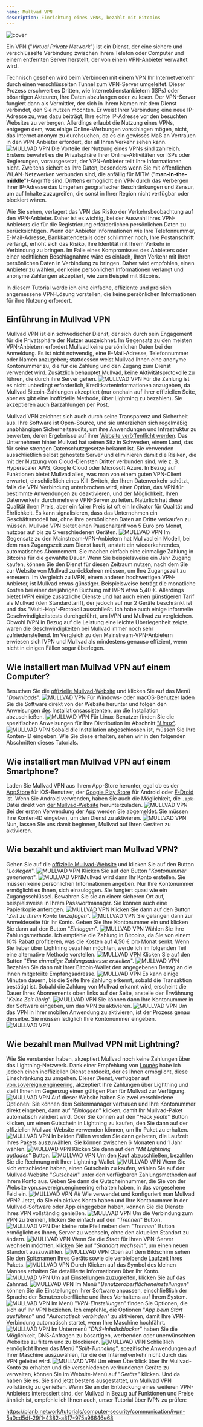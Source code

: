 ```yaml
---
name: Mullvad VPN
description: Einrichtung eines VPNs, bezahlt mit Bitcoins
---
```

![cover](assets/cover.webp)

Ein VPN ("*Virtual Private Network*") ist ein Dienst, der eine sichere und verschlüsselte Verbindung zwischen Ihrem Telefon oder Computer und einem entfernten Server herstellt, der von einem VPN-Anbieter verwaltet wird.

Technisch gesehen wird beim Verbinden mit einem VPN Ihr Internetverkehr durch einen verschlüsselten Tunnel zum VPN-Server umgeleitet. Dieser Prozess erschwert es Dritten, wie Internetdienstanbietern (ISPs) oder bösartigen Akteuren, Ihre Daten abzufangen oder zu lesen. Der VPN-Server fungiert dann als Vermittler, der sich in Ihrem Namen mit dem Dienst verbindet, den Sie nutzen möchten. Er weist Ihrer Verbindung eine neue IP-Adresse zu, was dazu beiträgt, Ihre echte IP-Adresse vor den besuchten Websites zu verbergen. Allerdings erlaubt die Nutzung eines VPNs, entgegen dem, was einige Online-Werbungen vorschlagen mögen, nicht, das Internet anonym zu durchsuchen, da es ein gewisses Maß an Vertrauen in den VPN-Anbieter erfordert, der all Ihren Verkehr sehen kann.
![MULLVAD VPN](assets/fr/01.webp)
Die Vorteile der Nutzung eines VPNs sind zahlreich. Erstens bewahrt es die Privatsphäre Ihrer Online-Aktivitäten vor ISPs oder Regierungen, vorausgesetzt, der VPN-Anbieter teilt Ihre Informationen nicht. Zweitens sichert es Ihre Daten, besonders wenn Sie mit öffentlichen WLAN-Netzwerken verbunden sind, die anfällig für MITM ("**man-in-the-middle**")-Angriffe sind. Drittens ermöglicht ein VPN durch das Verbergen Ihrer IP-Adresse das Umgehen geografischer Beschränkungen und Zensur, um auf Inhalte zuzugreifen, die sonst in Ihrer Region nicht verfügbar oder blockiert wären.

Wie Sie sehen, verlagert das VPN das Risiko der Verkehrsbeobachtung auf den VPN-Anbieter. Daher ist es wichtig, bei der Auswahl Ihres VPN-Anbieters die für die Registrierung erforderlichen persönlichen Daten zu berücksichtigen. Wenn der Anbieter Informationen wie Ihre Telefonnummer, E-Mail-Adresse, Bankkartendetails oder schlimmer noch, Ihre Postanschrift verlangt, erhöht sich das Risiko, Ihre Identität mit Ihrem Verkehr in Verbindung zu bringen. Im Falle eines Kompromisses des Anbieters oder einer rechtlichen Beschlagnahme wäre es einfach, Ihren Verkehr mit Ihren persönlichen Daten in Verbindung zu bringen. Daher wird empfohlen, einen Anbieter zu wählen, der keine persönlichen Informationen verlangt und anonyme Zahlungen akzeptiert, wie zum Beispiel mit Bitcoins.

In diesem Tutorial werde ich eine einfache, effiziente und preislich angemessene VPN-Lösung vorstellen, die keine persönlichen Informationen für ihre Nutzung erfordert.

## Einführung in Mullvad VPN
Mullvad VPN ist ein schwedischer Dienst, der sich durch sein Engagement für die Privatsphäre der Nutzer auszeichnet. Im Gegensatz zu den meisten VPN-Anbietern erfordert Mullvad keine persönlichen Daten bei der Anmeldung. Es ist nicht notwendig, eine E-Mail-Adresse, Telefonnummer oder Namen anzugeben; stattdessen weist Mullvad Ihnen eine anonyme Kontonummer zu, die für die Zahlung und den Zugang zum Dienst verwendet wird. Zusätzlich behauptet Mullvad, keine Aktivitätsprotokolle zu führen, die durch ihre Server gehen.
![MULLVAD VPN](assets/notext/02.webp)
Für die Zahlung ist es nicht unbedingt erforderlich, Kreditkarteninformationen anzugeben, da Mullvad Bitcoin-Zahlungen akzeptiert (nur onchain auf ihrer offiziellen Seite, aber es gibt eine inoffizielle Methode, über Lightning zu bezahlen). Sie akzeptieren auch Barzahlungen per Post.

Mullvad VPN zeichnet sich auch durch seine Transparenz und Sicherheit aus. Ihre Software ist Open-Source, und sie unterziehen sich regelmäßig unabhängigen Sicherheitsaudits, um ihre Anwendungen und Infrastruktur zu bewerten, deren Ergebnisse auf ihrer [Website veröffentlicht werden](https://mullvad.net/fr/blog/tag/audits). Das Unternehmen hinter Mullvad hat seinen Sitz in Schweden, einem Land, das für seine strengen Datenschutzgesetze bekannt ist. Sie verwenden ausschließlich selbst gehostete Server und eliminieren damit die Risiken, die mit der Nutzung von Cloud-Diensten Dritter verbunden sind, wie z. B. Hyperscaler AWS, Google Cloud oder Microsoft Azure.
In Bezug auf Funktionen bietet Mullvad alles, was man von einem guten VPN-Client erwartet, einschließlich eines Kill-Switch, der Ihren Datenverkehr schützt, falls die VPN-Verbindung unterbrochen wird, einer Option, das VPN für bestimmte Anwendungen zu deaktivieren, und der Möglichkeit, Ihren Datenverkehr durch mehrere VPN-Server zu leiten.
Natürlich hat diese Qualität ihren Preis, aber ein fairer Preis ist oft ein Indikator für Qualität und Ehrlichkeit. Es kann signalisieren, dass das Unternehmen ein Geschäftsmodell hat, ohne Ihre persönlichen Daten an Dritte verkaufen zu müssen. Mullvad VPN bietet einen Pauschaltarif von 5 Euro pro Monat, nutzbar auf bis zu 5 verschiedenen Geräten.
![MULLVAD VPN](assets/notext/03.webp)
Im Gegensatz zu den Mainstream-VPN-Anbietern hat Mullvad ein Modell, bei dem man Zugangszeit zum Dienst kauft, anstatt ein wiederkehrendes, automatisches Abonnement. Sie machen einfach eine einmalige Zahlung in Bitcoins für die gewählte Dauer. Wenn Sie beispielsweise ein Jahr Zugang kaufen, können Sie den Dienst für diesen Zeitraum nutzen, nach dem Sie zur Website von Mullvad zurückkehren müssen, um Ihre Zugangszeit zu erneuern.
Im Vergleich zu IVPN, einem anderen hochwertigen VPN-Anbieter, ist Mullvad etwas günstiger. Beispielsweise beträgt die monatliche Kosten bei einer dreijährigen Buchung mit IVPN etwa 5,40 €. Allerdings bietet IVPN einige zusätzliche Dienste und hat auch einen günstigeren Tarif als Mullvad (den Standardtarif), der jedoch auf nur 2 Geräte beschränkt ist und das "Multi-Hop"-Protokoll ausschließt.
Ich habe auch einige informelle Geschwindigkeitstests durchgeführt, um IVPN und Mullvad zu vergleichen. Obwohl IVPN in Bezug auf die Leistung eine leichte Überlegenheit zeigte, waren die Geschwindigkeiten bei Mullvad immer noch sehr zufriedenstellend. Im Vergleich zu den Mainstream-VPN-Anbietern erwiesen sich IVPN und Mullvad als mindestens genauso effizient, wenn nicht in einigen Fällen sogar überlegen.

## Wie installiert man Mullvad VPN auf einem Computer?

Besuchen Sie die [offizielle Mullvad-Website](https://mullvad.net/en/download/) und klicken Sie auf das Menü "*Downloads*".
![MULLVAD VPN](assets/notext/04.webp)
Für Windows- oder macOS-Benutzer laden Sie die Software direkt von der Website herunter und folgen den Anweisungen des Installationsassistenten, um die Installation abzuschließen.
![MULLVAD VPN](assets/notext/05.webp)
Für Linux-Benutzer finden Sie die spezifischen Anweisungen für Ihre Distribution im Abschnitt ["*Linux*"](https://mullvad.net/en/download/vpn/linux).
![MULLVAD VPN](assets/notext/06.webp)
Sobald die Installation abgeschlossen ist, müssen Sie Ihre Konten-ID eingeben. Wie Sie diese erhalten, sehen wir in den folgenden Abschnitten dieses Tutorials.

## Wie installiert man Mullvad VPN auf einem Smartphone?

Laden Sie Mullvad VPN aus Ihrem App-Store herunter, egal ob es der [AppStore](https://apps.apple.com/us/app/mullvad-vpn/id1488466513) für iOS-Benutzer, der [Google Play Store](https://play.google.com/store/apps/details?id=net.mullvad.mullvadvpn) für Android oder [F-Droid](https://f-droid.org/packages/net.mullvad.mullvadvpn/) ist. Wenn Sie Android verwenden, haben Sie auch die Möglichkeit, die `.apk`-Datei direkt von [der Mullvad-Website](https://mullvad.net/en/download/vpn/android) herunterzuladen.
![MULLVAD VPN](assets/notext/07.webp)
Bei der ersten Verwendung der App werden Sie abgemeldet. Sie müssen Ihre Konten-ID eingeben, um den Dienst zu aktivieren.
![MULLVAD VPN](assets/notext/08.webp)Nun, lassen Sie uns damit beginnen, Mullvad auf Ihren Geräten zu aktivieren.

## Wie bezahlt und aktiviert man Mullvad VPN?

Gehen Sie auf die [offizielle Mullvad-Website](https://mullvad.net/) und klicken Sie auf den Button "*Loslegen*".
![MULLVAD VPN](assets/notext/09.webp)
Klicken Sie auf den Button "*Kontonummer generieren*".
![MULLVAD VPN](assets/notext/10.webp)Mullvad wird dann Ihr Konto erstellen. Sie müssen keine persönlichen Informationen angeben. Nur Ihre Kontonummer ermöglicht es Ihnen, sich einzuloggen. Sie fungiert quasi wie ein Zugangsschlüssel. Bewahren Sie sie an einem sicheren Ort auf, beispielsweise in Ihrem Passwortmanager. Sie können auch eine Papierkopie anfertigen.
![MULLVAD VPN](assets/notext/11.webp)
Klicken Sie dann auf den Button "*Zeit zu Ihrem Konto hinzufügen*".
![MULLVAD VPN](assets/notext/12.webp)
Sie gelangen dann zur Anmeldeseite für Ihr Konto. Geben Sie Ihre Kontonummer ein und klicken Sie dann auf den Button "*Einloggen*".
![MULLVAD VPN](assets/notext/13.webp)
Wählen Sie Ihre Zahlungsmethode. Ich empfehle die Zahlung in Bitcoins, da Sie von einem 10% Rabatt profitieren, was die Kosten auf 4,50 € pro Monat senkt. Wenn Sie lieber über Lightning bezahlen möchten, werde ich im folgenden Teil eine alternative Methode vorstellen.
![MULLVAD VPN](assets/notext/14.webp)
Klicken Sie auf den Button "*Eine einmalige Zahlungsadresse erstellen*".
![MULLVAD VPN](assets/notext/15.webp)
Bezahlen Sie dann mit Ihrer Bitcoin-Wallet den angegebenen Betrag an die Ihnen mitgeteilte Empfangsadresse.
![MULLVAD VPN](assets/notext/16.webp)
Es kann einige Minuten dauern, bis die Seite Ihre Zahlung erkennt, sobald die Transaktion bestätigt ist. Sobald die Zahlung von Mullvad erkannt wird, erscheint die Dauer Ihres Abonnements oben links auf der Seite, anstelle der Erwähnung "*Keine Zeit übrig*".
![MULLVAD VPN](assets/notext/17.webp)
Sie können dann Ihre Kontonummer in der Software eingeben, um das VPN zu aktivieren.
![MULLVAD VPN](assets/notext/18.webp)
Um das VPN in Ihrer mobilen Anwendung zu aktivieren, ist der Prozess genau derselbe. Sie müssen lediglich Ihre Kontonummer eingeben.
![MULLVAD VPN](assets/notext/19.webp)
## Wie bezahlt man Mullvad VPN mit Lightning?

Wie Sie verstanden haben, akzeptiert Mullvad noch keine Zahlungen über das Lightning-Netzwerk. Dank einer Empfehlung von [Lounès](https://x.com/louneskmt) habe ich jedoch einen inoffiziellen Dienst entdeckt, der es Ihnen ermöglicht, diese Einschränkung zu umgehen. Dieser Dienst, verfügbar auf [vpn.sovereign.engineering](https://vpn.sovereign.engineering/), akzeptiert Ihre Zahlungen über Lightning und stellt Ihnen im Gegenzug einen gültigen Plan für Mullvad zur Verfügung.
![MULLVAD VPN](assets/notext/20.webp)
Auf dieser Website haben Sie zwei verschiedene Optionen: Sie können dem Seitenmanager vertrauen und Ihre Kontonummer direkt eingeben, dann auf "*Einloggen*" klicken, damit Ihr Mullvad-Paket automatisch validiert wird. Oder Sie können auf den "*Heck yeah!*" Button klicken, um einen Gutschein in Lightning zu kaufen, den Sie dann auf der offiziellen Mullvad-Website verwenden können, um Ihr Paket zu erhalten. ![MULLVAD VPN](assets/notext/21.webp) In beiden Fällen werden Sie dann gebeten, die Laufzeit Ihres Pakets auszuwählen. Sie können zwischen 6 Monaten und 1 Jahr wählen. ![MULLVAD VPN](assets/notext/22.webp) Klicken Sie dann auf den "*Mit Lightning aufladen*" Button. ![MULLVAD VPN](assets/notext/23.webp) Um den Kauf abzuschließen, bezahlen Sie die Rechnung mit Ihrer Lightning-Wallet. ![MULLVAD VPN](assets/notext/24.webp) Wenn Sie sich entschieden haben, einen Gutschein zu kaufen, wählen Sie auf der Mullvad-Website "*Gutschein*" unter den verfügbaren Zahlungsmethoden auf Ihrem Konto aus. Geben Sie dann die Gutscheinnummer, die Sie von der Website vpn.sovereign.engineering erhalten haben, in das vorgesehene Feld ein. ![MULLVAD VPN](assets/notext/25.webp) ## Wie verwendet und konfiguriert man Mullvad VPN?
Jetzt, da Sie ein aktives Konto haben und Ihre Kontonummer in der Mullvad-Software oder App eingegeben haben, können Sie die Dienste Ihres VPN vollständig genießen. ![MULLVAD VPN](assets/notext/26.webp) Um die Verbindung zum VPN zu trennen, klicken Sie einfach auf den "*Trennen*" Button. ![MULLVAD VPN](assets/notext/27.webp) Der kleine rote Pfeil neben dem "*Trennen*" Button ermöglicht es Ihnen, Server zu wechseln, ohne den aktuellen Standort zu ändern. ![MULLVAD VPN](assets/notext/28.webp) Wenn Sie die Stadt für Ihren VPN-Server wechseln möchten, klicken Sie auf "*Standort wechseln*", um einen neuen Standort auszuwählen. ![MULLVAD VPN](assets/notext/29.webp) Oben auf dem Bildschirm sehen Sie den Spitznamen Ihres Geräts sowie die verbleibende Laufzeit Ihres Pakets. ![MULLVAD VPN](assets/notext/30.webp) Durch Klicken auf das Symbol des kleinen Mannes erhalten Sie detaillierte Informationen über Ihr Konto. ![MULLVAD VPN](assets/notext/31.webp) Um auf Einstellungen zuzugreifen, klicken Sie auf das Zahnrad. ![MULLVAD VPN](assets/notext/32.webp) Im Menü "*Benutzeroberflächeneinstellungen*" können Sie die Einstellungen Ihrer Software anpassen, einschließlich der Sprache der Benutzeroberfläche und ihres Verhaltens auf Ihrem System. ![MULLVAD VPN](assets/notext/33.webp) Im Menü "*VPN-Einstellungen*" finden Sie Optionen, die sich auf Ihr VPN beziehen. Ich empfehle, die Optionen "*App beim Start ausführen*" und "*Automatisch verbinden*" zu aktivieren, damit Ihre VPN-Verbindung automatisch startet, wenn Ihre Maschine hochfährt.
![MULLVAD VPN](assets/notext/34.webp) Im Untermenü "*DNS-Inhaltsblocker*" haben Sie die Möglichkeit, DNS-Anfragen zu bösartigen, werbenden oder unerwünschten Websites zu filtern und zu blockieren.
![MULLVAD VPN](assets/notext/35.webp)
Schließlich ermöglicht Ihnen das Menü "*Split-Tunneling*", spezifische Anwendungen auf Ihrer Maschine auszuwählen, für die der Internetverkehr nicht durch das VPN geleitet wird.
![MULLVAD VPN](assets/notext/36.webp)
Um einen Überblick über Ihr Mullvad-Konto zu erhalten und die verschiedenen verbundenen Geräte zu verwalten, können Sie im Website-Menü auf "*Geräte*" klicken.
Und da haben Sie es, Sie sind jetzt bestens ausgestattet, um Mullvad VPN vollständig zu genießen. Wenn Sie an der Entdeckung eines weiteren VPN-Anbieters interessiert sind, der Mullvad in Bezug auf Funktionen und Preise ähnlich ist, empfehle ich Ihnen auch, unser Tutorial über IVPN zu prüfen:

https://planb.network/tutorials/computer-security/communication/ivpn-5a0cd5df-29f1-4382-a817-975a96646e68
